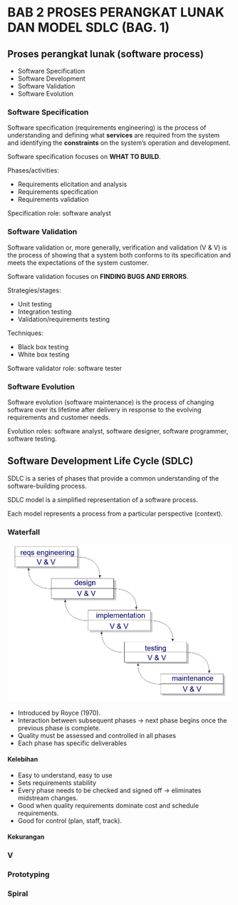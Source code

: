 # BAB 2 PROSES PERANGKAT LUNAK DAN MODEL SDLC (BAG. 1)

## Proses perangkat lunak (software process)

- Software Specification
- Software Development
- Software Validation
- Software Evolution

### Software Specification

Software specification (requirements engineering) is the process of understanding and defining what **services** are required from the system and identifying the **constraints** on the system’s operation and development.

Software specification focuses on **WHAT TO BUILD**.

Phases/activities:

- Requirements elicitation and analysis
- Requirements specification
- Requirements validation

Specification role: software analyst

### Software Validation

Software validation or, more generally, verification and validation (V & V) is the process of showing that a system both conforms to its specification and meets the expectations of the system customer.

Software validation focuses on **FINDING BUGS AND ERRORS**.

Strategies/stages:

- Unit testing
- Integration testing
- Validation/requirements testing

Techniques:

- Black box testing
- White box testing

Software validator role: software tester

### Software Evolution

Software evolution (software maintenance) is the process of changing software over its lifetime after delivery in response to the evolving requirements and customer needs.

Evolution roles: software analyst, software designer, software programmer, software testing.

## Software Development Life Cycle (SDLC)

SDLC is a series of phases that provide a common understanding of the software-building process.

SDLC model is a simplified representation of a software process.

Each model represents a process from a particular perspective (context).

### Waterfall

![Waterfall](https://github.com/SyafaHadyan/learn/blob/main/src/Note/Rekayasa%20Perangkat%20Lunak/Pictures/Bab%202/Waterfall.png)

- Introduced by Royce (1970).
- Interaction between subsequent phases -> next phase begins once the previous phase is complete.
- Quality must be assessed and controlled in all phases
- Each phase has specific deliverables

#### Kelebihan

- Easy to understand, easy to use
- Sets requirements stability
- Every phase needs to be checked and signed off -> eliminates midstream changes.
- Good when quality requirements dominate cost and schedule requirements.
- Good for control (plan, staff, track).

#### Kekurangan

### V

### Prototyping

### Spiral

